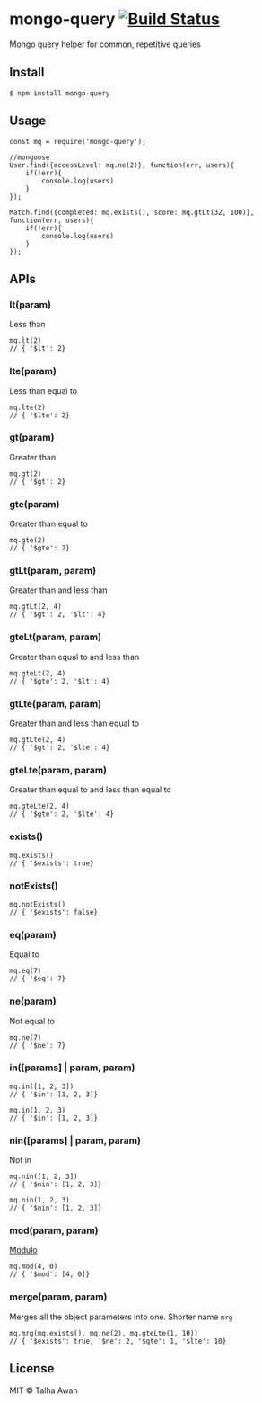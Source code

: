 # mongo-query [![Build Status](https://travis-ci.com/TalhaAwan/mongo-query.svg?branch=master)](https://travis-ci.com/TalhaAwan/mongo-query)
Mongo query helper for common, repetitive queries

## Install

```
$ npm install mongo-query
```

## Usage
```
const mq = require('mongo-query');

//mongoose
User.find({accessLevel: mq.ne(2)}, function(err, users){
    if(!err){
        console.log(users)
    }
});

Match.find({completed: mq.exists(), score: mq.gtLt(32, 100)}, function(err, users){
    if(!err){
        console.log(users)
    }
});
```

## APIs

### lt(param)
Less than
```
mq.lt(2)
// { '$lt': 2}
```

### lte(param)
Less than equal to
```
mq.lte(2)
// { '$lte': 2}
```

### gt(param)
Greater than
```
mq.gt(2)
// { '$gt': 2}
```

### gte(param)
Greater than equal to
```
mq.gte(2)
// { '$gte': 2}
```

### gtLt(param, param)
Greater than and less than
```
mq.gtLt(2, 4)
// { '$gt': 2, '$lt': 4}
```

### gteLt(param, param)
Greater than equal to and less than
```
mq.gteLt(2, 4)
// { '$gte': 2, '$lt': 4}
```

### gtLte(param, param)
Greater than and less than equal to
```
mq.gtLte(2, 4)
// { '$gt': 2, '$lte': 4}
```

### gteLte(param, param)
Greater than equal to and less than equal to
```
mq.gteLte(2, 4)
// { '$gte': 2, '$lte': 4}
```

### exists()
```
mq.exists()
// { '$exists': true}
```

### notExists()
```
mq.notExists()
// { '$exists': false}
```

### eq(param)
Equal to
```
mq.eq(7)
// { '$eq': 7}
```

### ne(param)
Not equal to
```
mq.ne(7)
// { '$ne': 7}
```

### in([params] | param, param)
```
mq.in([1, 2, 3])
// { '$in': [1, 2, 3]}

mq.in(1, 2, 3)
// { '$in': [1, 2, 3]}
```

### nin([params] | param, param)
Not in
```
mq.nin([1, 2, 3])
// { '$nin': [1, 2, 3]}

mq.nin(1, 2, 3)
// { '$nin': [1, 2, 3]}
```

### mod(param, param)
[Modulo](https://docs.mongodb.com/manual/reference/operator/query/mod/#op._S_mod)
```
mq.mod(4, 0)
// { '$mod': [4, 0]}
```

### merge(param, param)
Merges all the object parameters into one. Shorter name `mrg`
```
mq.mrg(mq.exists(), mq.ne(2), mq.gteLte(1, 10))
// { '$exists': true, '$ne': 2, '$gte': 1, '$lte': 10}
```

## License

MIT © Talha Awan
